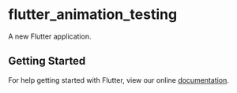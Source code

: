 # flutter_animation_testing

A new Flutter application.

## Getting Started

For help getting started with Flutter, view our online
[documentation](https://flutter.io/).

